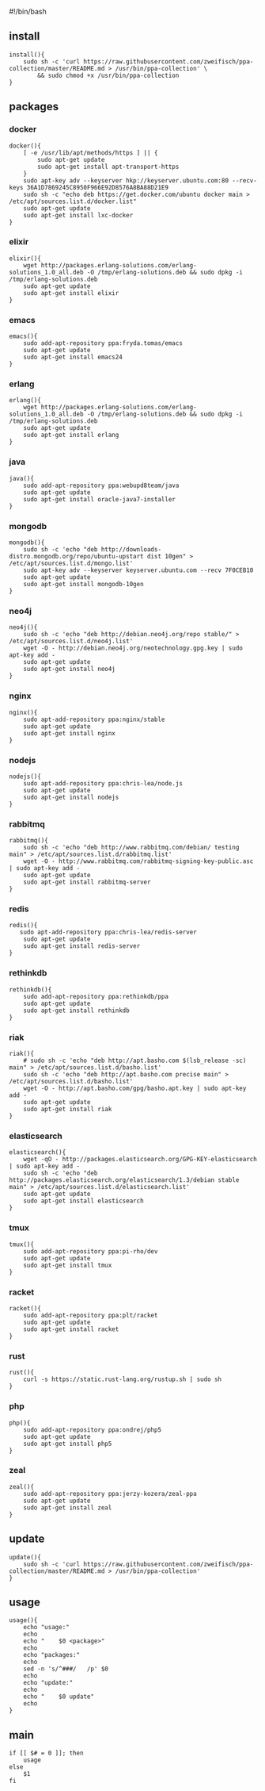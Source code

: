 #!/bin/bash

## install

    install(){
        sudo sh -c 'curl https://raw.githubusercontent.com/zweifisch/ppa-collection/master/README.md > /usr/bin/ppa-collection' \
            && sudo chmod +x /usr/bin/ppa-collection
    }

## packages

### docker

    docker(){
        [ -e /usr/lib/apt/methods/https ] || {
            sudo apt-get update
            sudo apt-get install apt-transport-https
        }
        sudo apt-key adv --keyserver hkp://keyserver.ubuntu.com:80 --recv-keys 36A1D7869245C8950F966E92D8576A8BA88D21E9
        sudo sh -c "echo deb https://get.docker.com/ubuntu docker main > /etc/apt/sources.list.d/docker.list"
        sudo apt-get update
        sudo apt-get install lxc-docker
    }

### elixir

    elixir(){
        wget http://packages.erlang-solutions.com/erlang-solutions_1.0_all.deb -O /tmp/erlang-solutions.deb && sudo dpkg -i /tmp/erlang-solutions.deb
        sudo apt-get update
        sudo apt-get install elixir
    }

### emacs

    emacs(){
        sudo add-apt-repository ppa:fryda.tomas/emacs
        sudo apt-get update
        sudo apt-get install emacs24
    }

### erlang

    erlang(){
        wget http://packages.erlang-solutions.com/erlang-solutions_1.0_all.deb -O /tmp/erlang-solutions.deb && sudo dpkg -i /tmp/erlang-solutions.deb
        sudo apt-get update
        sudo apt-get install erlang
    }

### java

    java(){
        sudo add-apt-repository ppa:webupd8team/java
        sudo apt-get update
        sudo apt-get install oracle-java7-installer
    }

### mongodb

    mongodb(){
        sudo sh -c 'echo "deb http://downloads-distro.mongodb.org/repo/ubuntu-upstart dist 10gen" > /etc/apt/sources.list.d/mongo.list'
        sudo apt-key adv --keyserver keyserver.ubuntu.com --recv 7F0CEB10
        sudo apt-get update
        sudo apt-get install mongodb-10gen
    }

### neo4j

    neo4j(){
        sudo sh -c 'echo "deb http://debian.neo4j.org/repo stable/" > /etc/apt/sources.list.d/neo4j.list'
        wget -O - http://debian.neo4j.org/neotechnology.gpg.key | sudo apt-key add -
        sudo apt-get update
        sudo apt-get install neo4j
    }

### nginx

    nginx(){
        sudo apt-add-repository ppa:nginx/stable
        sudo apt-get update
        sudo apt-get install nginx
    }

### nodejs

    nodejs(){
        sudo apt-add-repository ppa:chris-lea/node.js
        sudo apt-get update
        sudo apt-get install nodejs
    }

### rabbitmq

    rabbitmq(){
        sudo sh -c 'echo "deb http://www.rabbitmq.com/debian/ testing main" > /etc/apt/sources.list.d/rabbitmq.list'
        wget -O - http://www.rabbitmq.com/rabbitmq-signing-key-public.asc | sudo apt-key add -
        sudo apt-get update
        sudo apt-get install rabbitmq-server
    }

### redis

    redis(){
       sudo apt-add-repository ppa:chris-lea/redis-server
        sudo apt-get update
        sudo apt-get install redis-server
    }

### rethinkdb

    rethinkdb(){
        sudo add-apt-repository ppa:rethinkdb/ppa
        sudo apt-get update
        sudo apt-get install rethinkdb
    }

### riak

    riak(){
        # sudo sh -c 'echo "deb http://apt.basho.com $(lsb_release -sc) main" > /etc/apt/sources.list.d/basho.list'
        sudo sh -c 'echo "deb http://apt.basho.com precise main" > /etc/apt/sources.list.d/basho.list'
        wget -O - http://apt.basho.com/gpg/basho.apt.key | sudo apt-key add -
        sudo apt-get update
        sudo apt-get install riak
    }

### elasticsearch

    elasticsearch(){
        wget -qO - http://packages.elasticsearch.org/GPG-KEY-elasticsearch | sudo apt-key add -
        sudo sh -c 'echo "deb http://packages.elasticsearch.org/elasticsearch/1.3/debian stable main" > /etc/apt/sources.list.d/elasticsearch.list'
        sudo apt-get update
        sudo apt-get install elasticsearch
    }

### tmux

    tmux(){
        sudo add-apt-repository ppa:pi-rho/dev
        sudo apt-get update
        sudo apt-get install tmux
    }

### racket

    racket(){
        sudo add-apt-repository ppa:plt/racket
        sudo apt-get update
        sudo apt-get install racket
    }

### rust

    rust(){
        curl -s https://static.rust-lang.org/rustup.sh | sudo sh
    }

### php

    php(){
        sudo add-apt-repository ppa:ondrej/php5
        sudo apt-get update
        sudo apt-get install php5
    }

### zeal

    zeal(){
        sudo add-apt-repository ppa:jerzy-kozera/zeal-ppa
        sudo apt-get update
        sudo apt-get install zeal
    }

## update

    update(){
        sudo sh -c 'curl https://raw.githubusercontent.com/zweifisch/ppa-collection/master/README.md > /usr/bin/ppa-collection'
    }

## usage

    usage(){
        echo "usage:"
        echo
        echo "    $0 <package>"
        echo
        echo "packages:"
        echo
        sed -n 's/^###/   /p' $0
        echo
        echo "update:"
        echo
        echo "    $0 update"
        echo
    }

## main

    if [[ $# = 0 ]]; then
        usage
    else
        $1
    fi

